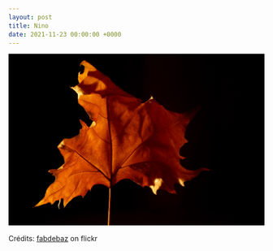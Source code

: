 ```yaml
---
layout: post
title: Nino
date: 2021-11-23 00:00:00 +0000
---
```


![Nino](/images/2021-11-23.jpg)

Crédits: [fabdebaz](https://www.flickr.com/people/fabdebaz/) on flickr
